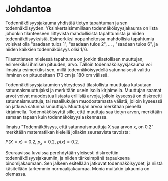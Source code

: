 # Johdantoa

Todennäköisyysjakauma yhdistää tietyn tapahtuman ja sen todennäköisyyden. Yksinkertaisimmillaan todennäköisyysjakauma on lista johonkin tilanteeseen liittyvistä mahdollisista tapahtumista ja niiden todennäköisyyksistä. Esimerkiksi nopanheitossa mahdollisia tapahtumia voisivat olla "saadaan tulos 1", "saadaan tulos 2", ... , "saadaan tulos 6", ja niiden kaikkien todennäköisyys olisi 1/6.

Tilastotieteen mielessä tapahtuma on jonkin tilastollisen muuttujan, esimerkiksi ihmisen pituuden, arvo. Tällöin todennäköisyysjakauma voi ilmaista esimerkiksi sen, millä todennäköisyydellä satunnaisesti valittu ihminen on pituudeltaan 170 cm ja 180 cm välissä. 

Todennäköisyysjakaumien yhteydessä tilastollista muuttujaa kutsutaan satunnaismuuttujaksi ja merkitään usein isolla kirjaimella. Muuttujan saamat arvot voivat muodostua listasta erillisiä arvoja, jolloin kyseessä on diskreetti satunnaismuuttuja, tai reaalilukujen muodostamasta välistä, jolloin kyseessä on jatkuva satunnaismuuttuja. Muuttujan arvoa merkitään pienellä kirjaimella. Todennäköisyyttä sille, että muuttuja saa tietyn arvon, merkitään samaan tapaan kuin todennäköisyyslaskennassa.

Ilmaisu "Todennäköisyys, että satunnaismuuttuja X saa arvon x, on 0.2" merkitään matematiikan kielellä jollakin seuraavista tavoista:

$P(X = x) = 0.2$, $p_x  = 0.2$, $p(x) = 0.2$.

Seuraavissa luvuissa perehdytään yleisesti diskreettiin todennäköisyysjakaumiin, ja niiden tärkeimpänä tapauksena binomijakaumaan. Sen jälkeen esitellään jatkuvat todennäköisyydet, ja niistä käsitellään tarkemmin normaalijakaumaa. Monia muitakin jakaumia on olemassa.
